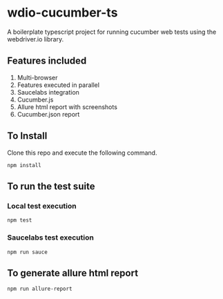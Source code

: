 # wdio-cucumber-ts

A boilerplate typescript project for running cucumber web tests using the webdriver.io library. 

## Features included
1. Multi-browser
2. Features executed in parallel
3. Saucelabs integration
4. Cucumber.js
5. Allure html report with screenshots
6. Cucumber.json report

## To Install

Clone this repo and execute the following command.

```npm install```

## To run the test suite

### Local test execution

```npm test```

### Saucelabs test execution

```npm run sauce```

## To generate allure html report

```npm run allure-report```

